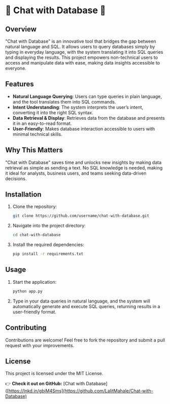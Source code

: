 # 🚀 Chat with Database 🚀

## Overview
"Chat with Database" is an innovative tool that bridges the gap between natural language and SQL. It allows users to query databases simply by typing in everyday language, with the system translating it into SQL queries and displaying the results. This project empowers non-technical users to access and manipulate data with ease, making data insights accessible to everyone.

## Features
- **Natural Language Querying**: Users can type queries in plain language, and the tool translates them into SQL commands.
- **Intent Understanding**: The system interprets the user’s intent, converting it into the right SQL syntax.
- **Data Retrieval & Display**: Retrieves data from the database and presents it in an easy-to-read format.
- **User-Friendly**: Makes database interaction accessible to users with minimal technical skills.

## Why This Matters
"Chat with Database" saves time and unlocks new insights by making data retrieval as simple as sending a text. No SQL knowledge is needed, making it ideal for analysts, business users, and teams seeking data-driven decisions.

## Installation
1. Clone the repository:
   ```bash
   git clone https://github.com/username/chat-with-database.git
   ```
2. Navigate into the project directory:
   ```bash
   cd chat-with-database
   ```
3. Install the required dependencies:
   ```bash
   pip install -r requirements.txt
   ```

## Usage
1. Start the application:
   ```bash
   python app.py
   ```
2. Type in your data queries in natural language, and the system will automatically generate and execute SQL queries, returning results in a user-friendly format.

## Contributing
Contributions are welcome! Feel free to fork the repository and submit a pull request with your improvements.

## License
This project is licensed under the MIT License.

👉 **Check it out on GitHub:** [Chat with Database]([https://lnkd.in/gbjM4Sms](https://github.com/LalitMahale/Chat-with-Database)

